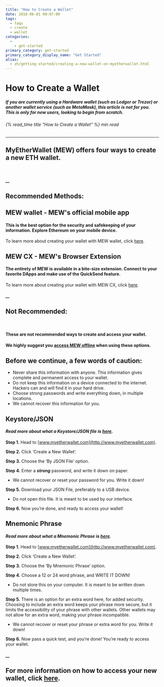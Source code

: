 ```yaml
---
title: "How to Create a Wallet"
date: 2018-06-01 00:07:00
tags:
  - faqs
  - create
  - wallet
categories:
  - 
    - get-started
primary_category: get-started
primary_category_display_name: "Get Started"
alias:
  - zh/getting-started/creating-a-new-wallet-on-myetherwallet.html
---
```


# **How to Create a Wallet**

##### If you are currently using a Hardware wallet (such as Ledger or Trezor) or another wallet service (such as MetaMask), this article is not for you. This is only for new users, looking to begin from scratch.

###### {% read_time title "How to Create a Wallet" %} min read

* * *

## MyEtherWallet (MEW) offers four ways to create a new ETH wallet.

<br>

##### \_\_

## **Recommended Methods:**

## **MEW wallet** - MEW's official mobile app

#### **This is the best option for the security and safekeeping of your information. Explore Ethereum on your mobile device.**

To learn more about creating your wallet with MEW wallet, click [here](/@@@@@@/mewwallet/mewwallet-user-guide/).

## **MEW CX** - MEW's Browser Extension

#### **The entirety of MEW is available in a bite-size extension. Connect to your favorite DApps and make use of the QuickSend feature.**

To learn more about creating your wallet with MEW CX, click [here](/@@@@@@/getting-started/using-mewcx.md/).

##### \_\_

## **Not Recommended:**

<br>

#### These are **not** recommended ways to create and access your wallet.

#### We highly suggest you [access MEW offline](/@@@@@@/offline/offline-mew-looks-weird/) when using these options.

## **Before we continue, a few words of caution:**

-   Never share this information with anyone. This information gives complete and permanent access to your wallet.
-   Do not keep this information on a device connected to the internet. Hackers can and will find it in your hard drive.
-   Choose strong passwords and write everything down, in multiple locations.
-   We cannot recover this information for you.

## **Keystore/JSON**

#### _Read more about what a Keystore/JSON file is [here](/@@@@@@/security-and-privacy/what-is-a-keystore-file/)._

**Step 1.** Head to [www.myetherwallet.com](http://www.myetherwallet.com).

**Step 2.** Click ‘Create a New Wallet’.

**Step 3.** Choose the ‘By JSON File’ option.

**Step 4.** Enter a **_strong_** password, and write it down on paper.

-   We cannot recover or reset your password for you. Write it down!

**Step 5.** Download your JSON File, preferably to a USB device.

-   Do not open this file. It is meant to be used by our interface.

**Step 6.** Now you’re done, and ready to access your wallet!

## **Mnemonic Phrase**

#### _Read more about what a Mnemonic Phrase is [here](/@@@@@@/security-and-privacy/what-is-a-mnemonic-phrase/)._

**Step 1.** Head to [www.myetherwallet.com](http://www.myetherwallet.com).

**Step 2.** Click ‘Create a New Wallet’.

**Step 3.** Choose the ‘By Mnemonic Phrase’ option.

**Step 4.** Choose a 12 or 24 word phrase, and WRITE IT DOWN!

-   Do not store this on your computer. It is meant to be written down multiple times.

**Step 5.** There is an option for an extra word here, for added security. Choosing to include an extra word keeps your phrase more secure, but it limits the accessibility of your phrase with other wallets. Other wallets may not allow for an extra word, making your phrase incompatible.

-   We cannot recover or reset your phrase or extra word for you. Write it down!

**Step 6.** Now pass a quick test, and you’re done! You’re ready to access your wallet.

##### \_\_

## **For more information on how to access your new wallet, click [here](/@@@@@@/getting-started/how-to-access-your-wallet/).**
